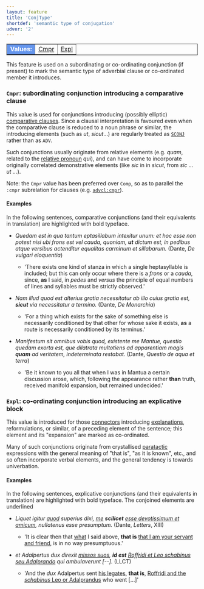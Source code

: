 ```yaml
---
layout: feature
title: 'ConjType'
shortdef: 'semantic type of conjugation'
udver: '2'
---
```


<table class="typeindex" border="1">
<tr>
  <td style="background-color:cornflowerblue;color:white"><strong>Values:</strong> </td>
  <td><a href="#Cmpr">Cmpr</a></td>
  <td><a href="#Expl">Expl</a></td>
</tr>
</table>

This feature is used on a subordinating or co-ordinating conjunction (if present) to mark the semantic type of adverbial clause or co-ordinated member it introduces. 

### <a name="Cmpr">`Cmpr`</a>: subordinating conjunction introducing a comparative clause

This value is used for conjunctions introducing (possibly elliptic) [comparative clauses](la-pos/advcl-cmpr). Since a clausal interpretation is favoured even when the comparative clause is reduced to a noun phrase or similar, the introducing elements (such as *ut*, *sicut*...) are regularly treated as [`SCONJ`](la-pos/SCONJ) rather than as `ADV`.

Such conjunctions usually originate from relative elements (e.g. *quam*, related to the [relative pronoun](la-feat/PronType) *qui*), and can have come to incorporate originally correlated demonstrative elements (like *sic* in in *sicut*, from *sic ... ut ...*).

Note: the `Cmpr` value has been preferred over `Comp`, so as to parallel the `:cmpr` subrelation for clauses (e.g. [`advcl:cmpr`](la-dep/advcl-cmpr)).

#### Examples

In the following sentences, comparative conjunctions (and their equivalents in translation) are highlighted with bold typeface.

* *Quedam est in qua tantum eptasillabum intexitur unum: et hoc esse non potest nisi ubi frons est vel cauda, quoniam, **ut** dictum est, in pedibus atque versibus actenditur equalitas carminum et sillabarum.* (Dante, *De vulgari eloquentia*)
    * 'There exists one kind of stanza in which a single heptasyllable is included; but this can only occur where there is a *frons* or a *cauda*, since, **as** I said, in *pedes* and *versus* the principle of equal numbers of lines and syllables must be strictly observed.'
   
* *Nam illud quod est alterius gratia necessitatur ab illo cuius gratia est, **sicut** via necessitatur a termino.* (Dante, *De Monarchia*)  
    * 'For a thing which exists for the sake of something else is necessarily conditioned by that other for whose sake it exists, **as** a route is necessarily conditioned by its terminus.'

* *Manifestum sit omnibus vobis quod, existente me Mantue, questio quedam exorta est, que dilatrata multotiens ad apparentiam magis **quam** ad veritatem, indeterminata restabat.* (Dante, *Questio de aqua et terra*)
    * 'Be it known to you all that when I was in Mantua a certain discussion arose, which, following the appearance rather **than** truth, received manifold expansion, but remained undecided.'

### <a name="Expl">`Expl`</a>: co-ordinating conjunction introducing an explicative block

This value is introduced for those [connectors](la-pos/CCONJ) introducing [explanations](la-dep/conj-expl), reformulations, or similar, of a preceding element of the sentence; this element and its "expansion" are marked as co-ordinated.

Many of such conjunctions originate from crystallised [paratactic](la-dep/parataxis) expressions with the general meaning of "that is", "as it is known", etc., and so often incorporate verbal elements, and the general tendency is towards univerbation. 


#### Examples

In the following sentences, explicative conjunctions (and their equivalents in translation) are highlighted with bold typeface. The conjoined elements are underlined

* *Liquet igitur <u>quod</u> superius dixi, <u>me</u> **scilicet** <u>esse devotissimum et amicum</u>, nullatenus esse presumptum.* (Dante, *Letters*, XIII)
    * 'It is clear then that <u>what</u> I said above, **that is** <u>that I am your servant and friend</u>, is in no way presumptuous.'
   
* *et Adalpertus dux direxit <u>missos suos</u>, **id est** <u>Roffridi et Leo schabinus seu Adalprando</u> qui ambulaverunt [--].* (LLCT)  
    * 'And the *dux* Adalpertus sent <u>his legates</u>, **that is**, <u>Roffridi and the *schabinus* Leo or Adalprandus</u> who went [...]'






<!-- Interlanguage links updated So kvě 14 19:02:08 CEST 2022 -->
